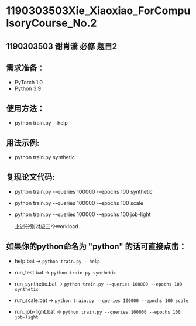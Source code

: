 # 1190303503Xie_Xiaoxiao_ForCompulsoryCourse_No.2

## 1190303503 谢肖潇 必修 题目2

## 需求准备：

* PyTorch 1.0
* Python 3.9

## 使用方法：

* python train.py --help

## 用法示例:

* python train.py synthetic

## 复现论文代码:

* python train.py --queries 100000 --epochs 100 synthetic

* python train.py --queries 100000 --epochs 100 scale

* python train.py --queries 100000 --epochs 100 job-light

    上述分别对应三个workload.

## 如果你的python命名为 "python" 的话可直接点击：

* help.bat -> ```python train.py --help```

* run_test.bat -> ```python train.py synthetic```

* run_synthetic.bat -> ```python train.py --queries 100000 --epochs 100 synthetic```

* run_scale.bat -> ```python train.py --queries 100000 --epochs 100 scale```

* run_job-light.bat -> ```python train.py --queries 100000 --epochs 100 job-light```
